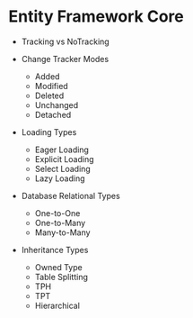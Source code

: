 # Entity Framework Core

* Tracking vs NoTracking 

* Change Tracker Modes
  * Added
  * Modified
  * Deleted
  * Unchanged
  * Detached 

* Loading Types
  * Eager Loading
  * Explicit Loading
  * Select Loading
  * Lazy Loading

* Database Relational Types
  * One-to-One
  * One-to-Many
  * Many-to-Many

* Inheritance Types
  * Owned Type
  * Table Splitting
  * TPH
  * TPT
  * Hierarchical
